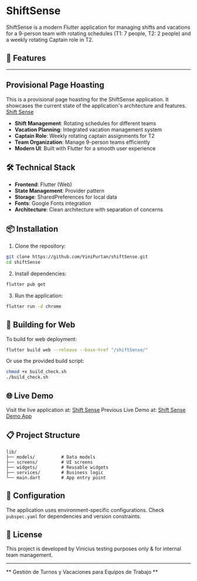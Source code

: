 # ShiftSense

ShiftSense is a modern Flutter application for managing shifts and vacations for a 9-person team with rotating schedules (T1: 7 people, T2: 2 people) and a weekly rotating Captain role in T2.

## 🚀 Features

---
## Provisional Page Hoasting

This is a provisional page hoasting for the ShiftSense application. 
It showcases the current state of the application's architecture and features.
[Shift Sense](https://app.dreamflow.com/project/40756c03-cb4b-4798-a8b9-fb0ba4eb6157/view)


- **Shift Management**: Rotating schedules for different teams
- **Vacation Planning**: Integrated vacation management system
- **Captain Role**: Weekly rotating captain assignments for T2
- **Team Organization**: Manage 9-person teams efficiently
- **Modern UI**: Built with Flutter for a smooth user experience


## 🛠️ Technical Stack

- **Frontend**: Flutter (Web)
- **State Management**: Provider pattern
- **Storage**: SharedPreferences for local data
- **Fonts**: Google Fonts integration
- **Architecture**: Clean architecture with separation of concerns

## 📦 Installation

1. Clone the repository:
```bash
git clone https://github.com/ViniPurtan/shiftSense.git
cd shiftSense
```

2. Install dependencies:
```bash
flutter pub get
```

3. Run the application:
```bash
flutter run -d chrome
```

## 🚀 Building for Web

To build for web deployment:

```bash
flutter build web --release --base-href "/shiftSense/"
```

Or use the provided build script:
```bash
chmod +x build_check.sh
./build_check.sh
```

## 🌐 Live Demo

Visit the live application at: [Shift Sense](https://vinipurtan.github.io/shiftSense/)
Previous Live Demo at: [Shift Sense Demo App](https://0zadbuks1yk84tzmzny0.share.dreamflow.app)

## 📋 Project Structure

```
lib/
├── models/          # Data models
├── screens/         # UI screens
├── widgets/         # Reusable widgets
├── services/        # Business logic
└── main.dart        # App entry point
```

## 🔧 Configuration

The application uses environment-specific configurations. Check `pubspec.yaml` for dependencies and version constraints.

## 📄 License

This project is developed by Vinicius testing purposes only & for internal team management.

---

** Gestión de Turnos y Vacaciones para Equipos de Trabajo **
